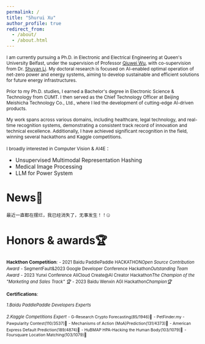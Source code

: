 ```yaml
---
permalink: /
title: "Shurui Xu"
author_profile: true
redirect_from: 
  - /about/
  - /about.html
---
```



<span style="font-size: 85%;">I am currently pursuing a Ph.D. in Electronic and Electrical Engineering at Queen's University Belfast, under the supervision of Professor [Qiuwei Wu](https://www.tbsi.edu.cn/english/2022/0224/c4998a55905/page.htm), with co-supervision from Dr. [Shuyan Li](https://shuyan98.github.io/). My doctoral research is focused on AI-enabled optimal operation of net-zero power and energy systems, aiming to develop sustainable and efficient solutions for future energy infrastructures.</span>

<span style="font-size: 85%;">Prior to my Ph.D. studies, I earned a Bachelor's degree in Electronic Science & Technology from CUMT. I then served as the Chief Technology Officer at Beijing Meishicha Technology Co., Ltd., where I led the development of cutting-edge AI-driven products.</span>

<span style="font-size: 85%;">My work spans across various domains, including healthcare, legal technology, and real-time recognition systems, demonstrating a consistent track record of innovation and technical excellence. Additionally, I have achieved significant recognition in the field, winning several hackathons and Kaggle competitions.</span>

<span style="font-size: 85%;">I broadly interested in Computer Vision & AI4E：</span>
 - Unsupervised Multimodal Representation Hashing
 - Medical Image Processing
 - LLM for Power System 
</span>

News🌟
======
<span style="font-size: 85%;">最近一直都在摆烂，我已经消失了，无事发生！！🤐</span>

Honors & awards🏆
======
<span style="font-size: 85%;">**Hackthon Competition**:</span>
<span style="font-size: 80%;">- 2021 Baidu PaddlePaddle HACKATHON*Open Source Contribution Award*</span>
<span style="font-size: 80%;">- SegmentFault&2023 Google Developer Conference Hackathon*Outstanding Team Award*</span>
<span style="font-size: 80%;">- 2023 Yunxi Conference AliCloud Create@AI Creator Hackathon*The Champion of the "Marketing and Sales Track" 🏆*</span>
<span style="font-size: 80%;">- 2023 Baidu Wenxin AGI Hackathon*Champion🏆*</span>

<span style="font-size: 85%;">**Certifications**:</span>

<span style="font-size: 80%;">*1.Baidu PaddlePaddle Developers Experts*</span>

<span style="font-size: 80%;">*2.Kaggle Competitions Expert*</span>
<span style="font-size: 75%;">- G-Research Crypto Forecasting(85/1946)🥈</span>
<span style="font-size: 75%;">- PetFinder.my - Pawpularity Contest(110/3537)🥈</span>
<span style="font-size: 75%;">- Mechanisms of Action (MoA)Prediction(131/4373)🥈</span>
<span style="font-size: 75%;">- American Express Default Prediction(189/4874)🥈</span>
<span style="font-size: 75%;">- HuBMAP HPA-Hacking the Human Body(103/1079)🥉</span>
<span style="font-size: 75%;">- Foursquare Location Matching(103/1079)🥉</span>

